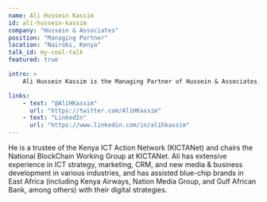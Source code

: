 ```yaml
---
name: Ali Hussein Kassim
id: ali-hussein-kassim
company: "Hussein & Associates"
position: "Managing Partner"
location: "Nairobi, Kenya"
talk_id: my-cool-talk
featured: true

intro: >
    Ali Hussein Kassim is the Managing Partner of Hussein & Associates, a Digital Transformation Consultancy focused on enabling clients to leverage digital technologies in order to achieve transformational change in their organizations.

links:
    - text: "@AliHKassim"
      url: "https://twitter.com/AliHKassim"
    - text: "LinkedIn"
      url: "https://www.linkedin.com/in/alihkassim"
---
```


He is a trustee of the Kenya ICT Action Network (KICTANet) and chairs the National BlockChain Working Group at KICTANet. Ali has extensive experience in ICT strategy, marketing, CRM, and new media & business development in various industries, and has assisted blue-chip brands in East Africa (including Kenya Airways, Nation Media Group, and Gulf African Bank, among others) with their digital strategies.

